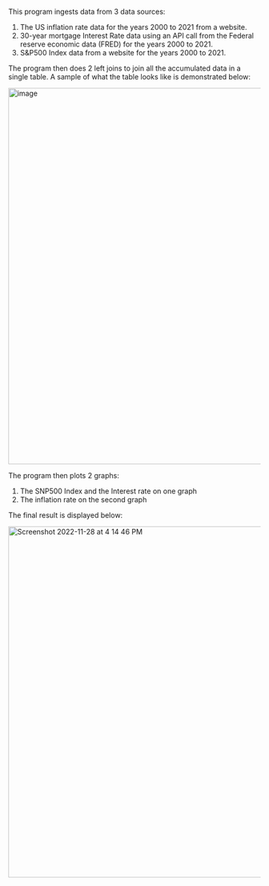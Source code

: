 This program ingests data from 3 data sources:
1.	The US inflation rate data for the years 2000 to 2021 from a website.
2.	30-year mortgage Interest Rate data using an API call from the Federal reserve economic data (FRED) for the years 2000 to 2021.
3.	S&P500 Index data from a website for the years 2000 to 2021.

The program then does 2 left joins to join all the accumulated data in a single table. A sample of what the table looks like is demonstrated below:
 
<img width="750" alt="image" src="https://user-images.githubusercontent.com/119257994/209266297-b8fe0d15-50df-4dbe-8191-51e555f2127c.png">

The program then plots 2 graphs:
1.	The SNP500 Index and the Interest rate on one graph
2.	The inflation rate on the second graph

The final result is displayed below:

<img width="700" alt="Screenshot 2022-11-28 at 4 14 46 PM" src="https://user-images.githubusercontent.com/119257994/204382524-c331666f-6715-40c1-8ce6-f4000d5562b7.png">
